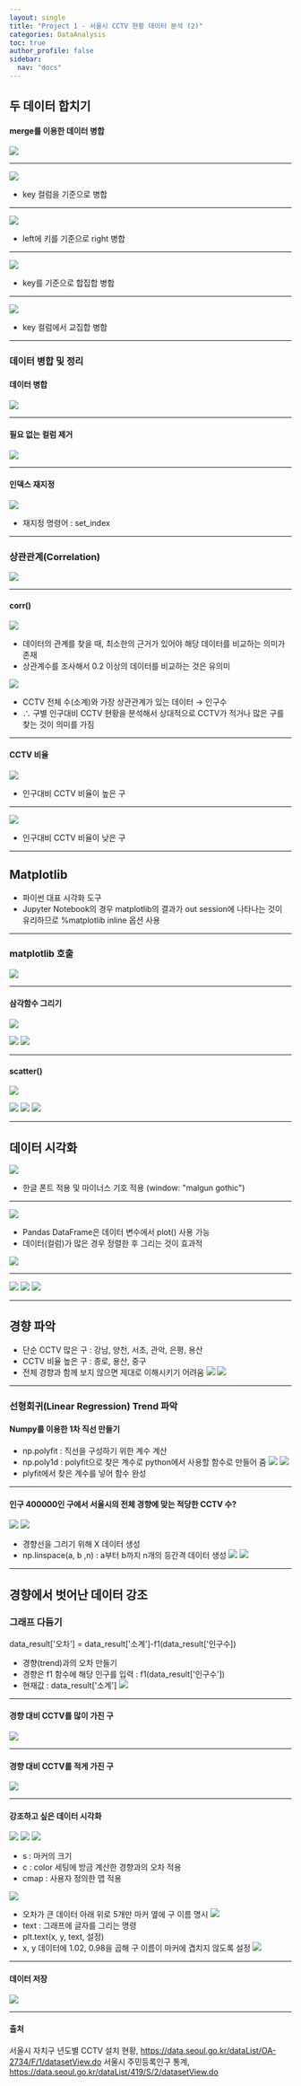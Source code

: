 ```yaml
---
layout: single
title: "Project 1 - 서울시 CCTV 현황 데이터 분석 (2)"
categories: DataAnalysis
toc: true
author_profile: false
sidebar:
  nav: "docs"
---
```



## 두 데이터 합치기
#### merge를 이용한 데이터 병합
![](https://velog.velcdn.com/images/yy2hi/post/b30a15a4-ff91-4b97-a199-6210dc0e39b7/image.png)

---

![](https://velog.velcdn.com/images/yy2hi/post/9ea50617-6ff8-42a5-8235-d4dfdf55b339/image.png)

- key 컬럼을 기준으로 병합

---

![](https://velog.velcdn.com/images/yy2hi/post/299ff756-e8d1-45b1-b92a-42bb08aa9d1b/image.png)

- left에 키를 기준으로 right 병합

---

![](https://velog.velcdn.com/images/yy2hi/post/735f49a0-cbef-486c-8444-8ad4b4056528/image.png)

- key를 기준으로 합집합 병합

---

![](https://velog.velcdn.com/images/yy2hi/post/cc204afd-a2ee-4372-9b85-964b0ddd3782/image.png)

- key 컬럼에서 교집합 병합

---

### 데이터 병합 및 정리
#### 데이터 병합
![](https://velog.velcdn.com/images/yy2hi/post/bc3f05ca-ec8f-4802-b21b-a3455491c82e/image.png)

---

#### 필요 없는 컬럼 제거
![](https://velog.velcdn.com/images/yy2hi/post/5d14f999-122d-44c7-8023-b11dc20c2260/image.png)

---

#### 인덱스 재지정
![](https://velog.velcdn.com/images/yy2hi/post/1115173e-068e-4c99-8e35-6b3621e2a203/image.png)

- 재지정 명령어 : set_index

---

### 상관관계(Correlation)
![](https://velog.velcdn.com/images/yy2hi/post/ee217a35-7988-41a0-8f73-54dd4ffef1ef/image.png)

---

#### corr()
![](https://velog.velcdn.com/images/yy2hi/post/bac442dc-624b-4c2f-ab15-c45a396e1027/image.png)

- 데이터의 관계를 찾을 때, 최소한의 근거가 있어야 해당 데이터를 비교하는 의미가 존재
- 상관계수를 조사해서 0.2 이상의 데이터를 비교하는 것은 유의미

![](https://velog.velcdn.com/images/yy2hi/post/e300d49d-53e3-42d0-a3c7-d2f0e22d89af/image.png)

- CCTV 전체 수(소계)와 가장 상관관계가 있는 데이터 → 인구수
- ∴ 구별 인구대비 CCTV 현황을 분석해서 상대적으로 CCTV가 적거나 많은 구를 찾는 것이 의미를 가짐

---

#### CCTV 비율
![](https://velog.velcdn.com/images/yy2hi/post/8a810798-48f0-441d-b3ea-15c40300a3b4/image.png)

- 인구대비 CCTV 비율이 높은 구

---

![](https://velog.velcdn.com/images/yy2hi/post/0afe0648-c2e4-4785-97b8-64b3dcd1bf8d/image.png)

- 인구대비 CCTV 비율이 낮은 구

---

## Matplotlib
- 파이썬 대표 시각화 도구
- Jupyter Notebook의 경우 matplotlib의 결과가 out session에 나타나는 것이 유리하므로 %matplotlib inline 옵션 사용

---

### matplotlib 호출
![](https://velog.velcdn.com/images/yy2hi/post/c55b31c2-2b4e-4195-b05a-1adb5307c879/image.png)

---

#### 삼각함수 그리기
![](https://velog.velcdn.com/images/yy2hi/post/5a67317a-340a-4425-8caf-5be2d5c0a3fa/image.png)

![](https://velog.velcdn.com/images/yy2hi/post/34c02836-0819-4523-9acd-a66868fa544f/image.png)
![](https://velog.velcdn.com/images/yy2hi/post/62efa723-a009-49a6-a3df-3a21e78d923c/image.png)

---

#### scatter()
![](https://velog.velcdn.com/images/yy2hi/post/ca39868b-146a-44dc-a2cd-311c68d0c035/image.png)

![](https://velog.velcdn.com/images/yy2hi/post/1c5de3c8-04fd-4843-ac3d-7d84d1bdf8c0/image.png)
![](https://velog.velcdn.com/images/yy2hi/post/ec2852c9-fc93-4f83-bd98-258ef1436b04/image.png)
![](https://velog.velcdn.com/images/yy2hi/post/093c2643-eb86-4a36-a230-d68630fa9a70/image.png)

---

## 데이터 시각화
![](https://velog.velcdn.com/images/yy2hi/post/bb3ec83a-33cb-4149-841c-9ac3914a886d/image.png)
- 한글 폰트 적용 및 마이너스 기호 적용 (window: "malgun gothic")

---

![](https://velog.velcdn.com/images/yy2hi/post/93085a1d-7b7a-4d9d-bc4c-d14aeb9cc4fd/image.png)
- Pandas DataFrame은 데이터 변수에서 plot() 사용 가능
- 데이터(컬럼)가 많은 경우 정렬한 후 그리는 것이 효과적

![](https://velog.velcdn.com/images/yy2hi/post/d1476506-9636-45ff-abbb-d5808e551d5c/image.png)

---

![](https://velog.velcdn.com/images/yy2hi/post/24242bbe-5dc3-4491-af17-8458b25c29fd/image.png)
![](https://velog.velcdn.com/images/yy2hi/post/c4e40d31-0ed5-4921-a32c-d2e1fc110a0a/image.png)
![](https://velog.velcdn.com/images/yy2hi/post/bcb772ff-10b3-4d21-a59e-b4e3a2db8d2f/image.png)

---

## 경향 파악
- 단순 CCTV 많은 구 : 강남, 양천, 서초, 관악, 은평, 용산
- CCTV 비율 높은 구 : 종로, 용산, 중구
- 전체 경향과 함께 보지 않으면 제대로 이해시키기 어려움
![](https://velog.velcdn.com/images/yy2hi/post/9d568179-b03c-42be-9ef9-d3443bc91cdc/image.png)
![](https://velog.velcdn.com/images/yy2hi/post/f6df4a4c-402d-4410-8079-20c49a613981/image.png)

---

### 선형회귀(Linear Regression) Trend 파악
#### Numpy를 이용한 1차 직선 만들기
- np.polyfit : 직선을 구성하기 위한 계수 계산
- np.poly1d : polyfit으로 찾은 계수로 python에서 사용할 함수로 만들어 줌
![](https://velog.velcdn.com/images/yy2hi/post/c32872cf-4c93-4e75-947c-4f97edd20f2d/image.png)
![](https://velog.velcdn.com/images/yy2hi/post/50b44dbf-b028-4a62-86d3-c110900a1cf7/image.png)
- plyfit에서 찾은 계수를 넣어 함수 완성

---


#### 인구 400000인 구에서 서울시의 전체 경향에 맞는 적당한 CCTV 수?
![](https://velog.velcdn.com/images/yy2hi/post/e1e6cb25-c357-4e8c-99c0-efb063dd7c02/image.png)
![](https://velog.velcdn.com/images/yy2hi/post/692fbd2b-2af5-4315-a74b-324fd7231125/image.png)
- 경향선을 그리기 위해 X 데이터 생성
- np.linspace(a, b ,n) : a부터 b까지 n개의 등간격 데이터 생성
![](https://velog.velcdn.com/images/yy2hi/post/74f0e43e-7c93-47be-9277-e7aa568f9d90/image.png)
![](https://velog.velcdn.com/images/yy2hi/post/1a3c54e2-7ede-4185-a02f-4e73b9af3c62/image.png)

---

## 경향에서 벗어난 데이터 강조
### 그래프 다듬기
data_result['오차'] = data_result['소계']-f1(data_result['인구수])

- 경향(trend)과의 오차 만들기
- 경향은 f1 함수에 해당 인구를 입력 : f1(data_result['인구수'])
- 현재값 : data_result['소계']
![](https://velog.velcdn.com/images/yy2hi/post/3405a69d-2f14-468f-ab1d-f878de3ae5c3/image.png)

---

#### 경향 대비 CCTV를 많이 가진 구
![](https://velog.velcdn.com/images/yy2hi/post/8659b758-69c4-49c1-a728-2e92e47dee76/image.png)

---

#### 경향 대비 CCTV를 적게 가진 구
![](https://velog.velcdn.com/images/yy2hi/post/c8254774-a61b-4545-8ec1-1a9502e6d472/image.png)

---

#### 강조하고 싶은 데이터 시각화

![](https://velog.velcdn.com/images/yy2hi/post/897065b2-e9d5-4e2f-9199-470a578bbf57/image.png)
![](https://velog.velcdn.com/images/yy2hi/post/5ed53a8b-9327-4ca4-9238-4f6376abc8f5/image.png)
![](https://velog.velcdn.com/images/yy2hi/post/4c7ba5a7-2782-40bd-9c3d-0ddf863b1247/image.png)
- s : 마커의 크기
- c : color 세팅에 방금 계산한 경향과의 오차 적용
- cmap : 사용자 정의한 맵 적용


![](https://velog.velcdn.com/images/yy2hi/post/190f8cfc-210f-43e5-8346-771175a3c009/image.png)
- 오차가 큰 데이터 아래 위로 5개만 마커 옆에 구 이름 명시
![](https://velog.velcdn.com/images/yy2hi/post/1d3d8a0e-5f6c-4c9d-8dc8-7c4dd536e5e4/image.png)
- text : 그래프에 글자를 그리는 명령
- plt.text(x, y, text, 설정)
- x, y 데이터에 1.02, 0.98을 곱해 구 이름이 마커에 겹치지 않도록 설정
![](https://velog.velcdn.com/images/yy2hi/post/808494aa-cc94-4d77-9263-25e45852b747/image.png)

---
#### 데이터 저장
![](https://velog.velcdn.com/images/yy2hi/post/ad28c5c3-9bd7-4225-8022-612a091a5cc4/image.png)


---

#### 출처
서울시 자치구 년도별 CCTV 설치 현황, https://data.seoul.go.kr/dataList/OA-2734/F/1/datasetView.do
서울시 주민등록인구 통계, https://data.seoul.go.kr/dataList/419/S/2/datasetView.do
